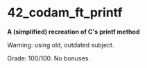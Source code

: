 # 42_codam_ft_printf
**A (simplified) recreation of C's printf method**

Warning: using old, outdated subject.

Grade: 100/100. No bonuses.
